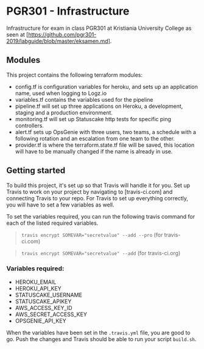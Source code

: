# PGR301 - Infrastructure

Infrastructure for exam in class PGR301 at Kristiania University College as seen at [https://github.com/pgr301-2019/labguide/blob/master/eksamen.md].

## Modules

This project contains the following terraform modules:


-   config.tf is configuration variables for heroku, and sets up an application name, used when logging to Logz.io
-   variables.tf contains the variables used for the pipeline
-   pipeline.tf will set up three applications on Heroku, a development, staging and a production environment.
-   monitoring.tf will set up Statuscake http tests for specific ping controllers.
-   alert.tf sets up OpsGenie with three users, two teams, a schedule with a following rotation and an escalation from one team to the other.
- provider.tf is where the terraform.state.tf file will be saved, this location will have to be manually changed if the name is already in use.

## Getting started

To build this project, it's set up so that Travis will handle it for you. Set up Travis to work on your project by navigating to [travis-ci.com] and connecting Travis to your repo. For Travis to set up everything correctly, you will have to set a few variables as well.

To set the variables required, you can run the following travis command for each of the listed required variables.
>`travis encrypt SOMEVAR="secretvalue" --add --pro` (for travis-ci.com)

>`travis encrypt SOMEVAR="secretvalue" --add` (for travis-ci.org)

### Variables required:
- HEROKU_EMAIL
- HEROKU_API_KEY
- STATUSCAKE_USERNAME
- STATUSCAKE_APIKEY
- AWS_ACCESS_KEY_ID
- AWS_SECRET_ACCESS_KEY
- OPSGENIE_API_KEY

When the variables have been set in the `.travis.yml` file, you are good to go. Push the changes and Travis should be able to run your script `build.sh`.